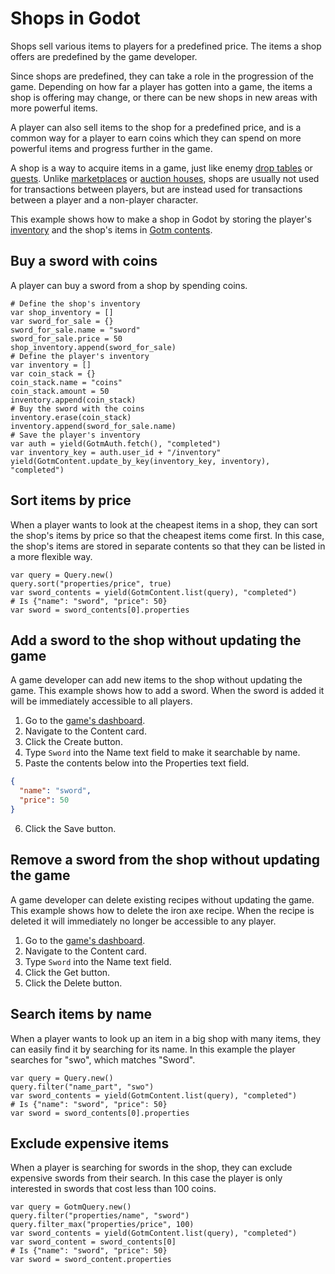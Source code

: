 # Shops in Godot

Shops sell various items to players for a predefined price. The items a shop offers are predefined by the game developer.

Since shops are predefined, they can take a role in the progression of the game. Depending on how far a player has gotten into a game, the items a shop is offering may change, or there can be new shops in new areas with more powerful items.

A player can also sell items to the shop for a predefined price, and is a common way for a player to earn coins which they can spend on more powerful items and progress further in the game.

A shop is a way to acquire items in a game, just like enemy [drop tables](./drop-tables.md) or [quests](./quests.md). Unlike [marketplaces](./marketplace.md) or [auction houses](./auction-house.md), shops are usually not used for transactions between players, but are instead used for transactions between a player and a non-player character.

This example shows how to make a shop in Godot by storing the player's [inventory](./inventory.md) and the shop's items in [Gotm contents](/src/docs/content.md).

<include>

[](/src/utility/gdgotm-notice.md)

</include>

## Buy a sword with coins

A player can buy a sword from a shop by spending coins.

```gdscript
# Define the shop's inventory
var shop_inventory = []
var sword_for_sale = {}
sword_for_sale.name = "sword"
sword_for_sale.price = 50
shop_inventory.append(sword_for_sale)
# Define the player's inventory
var inventory = []
var coin_stack = {}
coin_stack.name = "coins"
coin_stack.amount = 50
inventory.append(coin_stack)
# Buy the sword with the coins
inventory.erase(coin_stack)
inventory.append(sword_for_sale.name)
# Save the player's inventory
var auth = yield(GotmAuth.fetch(), "completed")
var inventory_key = auth.user_id + "/inventory"
yield(GotmContent.update_by_key(inventory_key, inventory), "completed")
```

## Sort items by price

When a player wants to look at the cheapest items in a shop, they can sort the shop's items by price so that the cheapest items come first. In this case, the shop's items are stored in separate contents so that they can be listed in a more flexible way.

```gdscript
var query = Query.new()
query.sort("properties/price", true)
var sword_contents = yield(GotmContent.list(query), "completed")
# Is {"name": "sword", "price": 50}
var sword = sword_contents[0].properties
```

## Add a sword to the shop without updating the game

A game developer can add new items to the shop without updating the game. This example shows how to add a sword. When the sword is added it will be immediately accessible to all players.

1. Go to the [game's dashboard](/dashboard/_/_?page=tools).
1. Navigate to the Content card.
1. Click the Create button.
1. Type `Sword` into the Name text field to make it searchable by name.
1. Paste the contents below into the Properties text field.

```json
{
  "name": "sword",
  "price": 50
}
```

6. Click the Save button.

## Remove a sword from the shop without updating the game

A game developer can delete existing recipes without updating the game. This example shows how to delete the iron axe recipe. When the recipe is deleted it will immediately no longer be accessible to any player.

1. Go to the [game's dashboard](/dashboard/_/_?page=tools).
1. Navigate to the Content card.
1. Type `Sword` into the Name text field.
1. Click the Get button.
1. Click the Delete button.

## Search items by name

When a player wants to look up an item in a big shop with many items, they can easily find it by searching for its name. In this example the player searches for "swo", which matches "Sword".

```gdscript
var query = Query.new()
query.filter("name_part", "swo")
var sword_contents = yield(GotmContent.list(query), "completed")
# Is {"name": "sword", "price": 50}
var sword = sword_contents[0].properties
```

## Exclude expensive items

When a player is searching for swords in the shop, they can exclude expensive swords from their search. In this case the player is only interested in swords that cost less than 100 coins.

```gdscript
var query = GotmQuery.new()
query.filter("properties/name", "sword")
query.filter_max("properties/price", 100)
var sword_contents = yield(GotmContent.list(query), "completed")
var sword_content = sword_contents[0]
# Is {"name": "sword", "price": 50}
var sword = sword_content.properties
```
